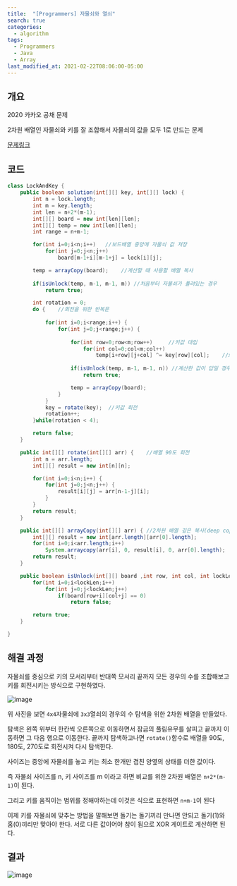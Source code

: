 ```yaml
---
title:  "[Programmers] 자물쇠와 열쇠"
search: true
categories: 
  - algorithm
tags:
  - Programmers
  - Java
  - Array
last_modified_at: 2021-02-22T08:06:00-05:00
---
```


## 개요

2020 카카오 공채 문제

2차원 배열인 자물쇠와 키를 잘 조합해서 자물쇠의 값을 모두 1로 만드는 문제

[문제링크](https://programmers.co.kr/learn/courses/30/lessons/60059)


## 코드

```java
class LockAndKey {
    public boolean solution(int[][] key, int[][] lock) {
        int n = lock.length;
        int m = key.length;
        int len = n+2*(m-1);
        int[][] board = new int[len][len];
        int[][] temp = new int[len][len];
        int range = n+m-1;

        for(int i=0;i<n;i++)   //보드배열 중앙에 자물쇠 값 저장
            for(int j=0;j<n;j++) 
                board[m-1+i][m-1+j] = lock[i][j];

        temp = arrayCopy(board);    //계산할 때 사용할 배열 복사
        
        if(isUnlock(temp, m-1, m-1, m)) //처음부터 자물쇠가 풀려있는 경우
            return true;

        int rotation = 0;
        do {    //회전을 위한 반복문
            
            for(int i=0;i<range;i++) {
                for(int j=0;j<range;j++) {
                    
                    for(int row=0;row<m;row++)     //키값 대입
                        for(int col=0;col<m;col++) 
                            temp[i+row][j+col] ^= key[row][col];    //xor 계산
                
                    if(isUnlock(temp, m-1, m-1, n)) //계산한 값이 답일 경우 true
                        return true;

                    temp = arrayCopy(board);
                }
            }
            key = rotate(key);  //키값 회전
            rotation++;
        }while(rotation < 4);

        return false;
    }

    public int[][] rotate(int[][] arr) {    //배열 90도 회전
        int n = arr.length;
        int[][] result = new int[n][n];

        for(int i=0;i<n;i++) {
            for(int j=0;j<n;j++) {
                result[i][j] = arr[n-1-j][i];
            }
        }
        return result;
    }

    public int[][] arrayCopy(int[][] arr) { //2차원 배열 깊은 복사(deep copy)
        int[][] result = new int[arr.length][arr[0].length];
        for(int i=0;i<arr.length;i++) 
            System.arraycopy(arr[i], 0, result[i], 0, arr[0].length);
        return result;
    }

    public boolean isUnlock(int[][] board ,int row, int col, int lockLen) { //잠금해제 확인
        for(int i=0;i<lockLen;i++) 
            for(int j=0;j<lockLen;j++) 
                if(board[row+i][col+j] == 0)
                    return false;

        return true;
    }

}
```


## 해결 과정

자물쇠를 중심으로 키의 모서리부터 반대쪽 모서리 끝까지 모든 경우의 수를 조합해보고 키를 회전시키는 방식으로 구현하였다.

![image](https://user-images.githubusercontent.com/47655983/103123279-2a79e580-46c7-11eb-870e-e8df02231217.png)

위 사진을 보면 `4x4`자물쇠에 `3x3`열쇠의 경우의 수 탐색을 위한 2차원 배열을 만들었다.

탐색은 왼쪽 위부터 한칸씩 오른쪽으로 이동하면서 잠금의 풀림유무를 살피고 끝까지 이동하면 그 다음 행으로 이동한다. 끝까지 탐색하고나면 `rotate()`함수로 배열을 90도, 180도, 270도로 회전시켜 다시 탐색한다.

사이즈는 중앙에 자물쇠를 놓고 키는 최소 한개만 겹친 양옆의 상태를 더한 값이다.

즉 자물쇠 사이즈를 n, 키 사이즈를 m 이라고 하면 비교를 위한 2차원 배열은 `n+2*(m-1)`이 된다.

그리고 키를 움직이는 범위를 정해야하는데 이것은 식으로 표현하면 `n+m-1`이 된다

이제 키를 자물쇠에 맞추는 방법을 말해보면 돌기는 돌기끼리 만나면 안되고 돌기(1)와 홈(0)끼리만 맞아야 한다. 서로 다른 값이어야 참이 됨으로 XOR 게이트로 계산하면 된다.


## 결과

![image](https://user-images.githubusercontent.com/47655983/103123298-3b2a5b80-46c7-11eb-889a-50e7f324a2a1.png)